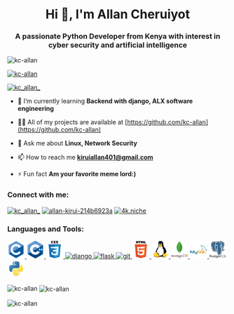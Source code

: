 <h1 align="center">Hi 👋, I'm Allan Cheruiyot</h1>
<h3 align="center">A passionate Python Developer from Kenya with interest in cyber security and artificial intelligence</h3>

<p align="left"> <img src="https://komarev.com/ghpvc/?username=kc-allan&label=Profile%20views&color=0e75b6&style=flat" alt="kc-allan" /> </p>

<p align="left"> <a href="https://github.com/ryo-ma/github-profile-trophy"><img src="https://github-profile-trophy.vercel.app/?username=kc-allan" alt="kc-allan" /></a> </p>

<p align="left"> <a href="https://twitter.com/kc_allan_" target="blank"><img src="https://img.shields.io/twitter/follow/kc_allan_?logo=twitter&style=for-the-badge" alt="kc_allan_" /></a> </p>

- 🌱 I’m currently learning **Backend with django, ALX software engineering**

- 👨‍💻 All of my projects are available at [https://github.com/kc-allan](https://github.com/kc-allan)

- 💬 Ask me about **Linux, Network Security**

- 📫 How to reach me **kiruiallan401@gmail.com**

- ⚡ Fun fact **Am your favorite meme lord:)**

<h3 align="left">Connect with me:</h3>
<p align="left">
<a href="https://twitter.com/kc_allan_" target="blank"><img align="center" src="https://raw.githubusercontent.com/rahuldkjain/github-profile-readme-generator/master/src/images/icons/Social/twitter.svg" alt="kc_allan_" height="30" width="40" /></a>
<a href="https://linkedin.com/in/allan-kirui-214b6923a" target="blank"><img align="center" src="https://raw.githubusercontent.com/rahuldkjain/github-profile-readme-generator/master/src/images/icons/Social/linked-in-alt.svg" alt="allan-kirui-214b6923a" height="30" width="40" /></a>
<a href="https://instagram.com/4k.niche" target="blank"><img align="center" src="https://raw.githubusercontent.com/rahuldkjain/github-profile-readme-generator/master/src/images/icons/Social/instagram.svg" alt="4k.niche" height="30" width="40" /></a>
</p>

<h3 align="left">Languages and Tools:</h3>
<p align="left"> <a href="https://www.cprogramming.com/" target="_blank" rel="noreferrer"> <img src="https://raw.githubusercontent.com/devicons/devicon/master/icons/c/c-original.svg" alt="c" width="40" height="40"/> </a> <a href="https://www.w3schools.com/cpp/" target="_blank" rel="noreferrer"> <img src="https://raw.githubusercontent.com/devicons/devicon/master/icons/cplusplus/cplusplus-original.svg" alt="cplusplus" width="40" height="40"/> </a> <a href="https://www.w3schools.com/css/" target="_blank" rel="noreferrer"> <img src="https://raw.githubusercontent.com/devicons/devicon/master/icons/css3/css3-original-wordmark.svg" alt="css3" width="40" height="40"/> </a> <a href="https://www.djangoproject.com/" target="_blank" rel="noreferrer"> <img src="https://cdn.worldvectorlogo.com/logos/django.svg" alt="django" width="40" height="40"/> </a> <a href="https://flask.palletsprojects.com/" target="_blank" rel="noreferrer"> <img src="https://www.vectorlogo.zone/logos/pocoo_flask/pocoo_flask-icon.svg" alt="flask" width="40" height="40"/> </a> <a href="https://git-scm.com/" target="_blank" rel="noreferrer"> <img src="https://www.vectorlogo.zone/logos/git-scm/git-scm-icon.svg" alt="git" width="40" height="40"/> </a> <a href="https://www.w3.org/html/" target="_blank" rel="noreferrer"> <img src="https://raw.githubusercontent.com/devicons/devicon/master/icons/html5/html5-original-wordmark.svg" alt="html5" width="40" height="40"/> </a> <a href="https://www.linux.org/" target="_blank" rel="noreferrer"> <img src="https://raw.githubusercontent.com/devicons/devicon/master/icons/linux/linux-original.svg" alt="linux" width="40" height="40"/> </a> <a href="https://www.mongodb.com/" target="_blank" rel="noreferrer"> <img src="https://raw.githubusercontent.com/devicons/devicon/master/icons/mongodb/mongodb-original-wordmark.svg" alt="mongodb" width="40" height="40"/> </a> <a href="https://www.mysql.com/" target="_blank" rel="noreferrer"> <img src="https://raw.githubusercontent.com/devicons/devicon/master/icons/mysql/mysql-original-wordmark.svg" alt="mysql" width="40" height="40"/> </a> <a href="https://www.postgresql.org" target="_blank" rel="noreferrer"> <img src="https://raw.githubusercontent.com/devicons/devicon/master/icons/postgresql/postgresql-original-wordmark.svg" alt="postgresql" width="40" height="40"/> </a> <a href="https://www.python.org" target="_blank" rel="noreferrer"> <img src="https://raw.githubusercontent.com/devicons/devicon/master/icons/python/python-original.svg" alt="python" width="40" height="40"/> </a> </p>

<p><img align="left" src="https://github-readme-stats.vercel.app/api/top-langs?username=kc-allan&show_icons=true&locale=en&layout=compact" alt="kc-allan" /></p>

<p>&nbsp;<img align="center" src="https://github-readme-stats.vercel.app/api?username=kc-allan&show_icons=true&locale=en" alt="kc-allan" /></p>

<p><img align="center" src="https://github-readme-streak-stats.herokuapp.com/?user=kc-allan&" alt="kc-allan" /></p>

